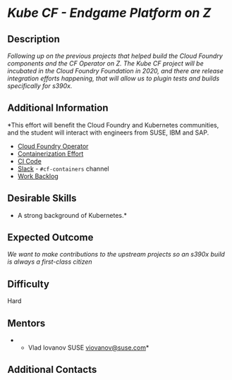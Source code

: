 
# *Kube CF  - Endgame Platform on Z*

## Description
*Following up on the previous projects that helped build the Cloud Foundry components and the CF Operator on Z.  The Kube CF project will be incubated in the Cloud Foundry Foundation in 2020, and there are release integration efforts happening, that will allow us to plugin tests and builds specifically for s390x.*

## Additional Information
*This effort will benefit the Cloud Foundry and Kubernetes communities, and the student will interact with engineers from SUSE, IBM and SAP.

* [Cloud Foundry Operator](https://github.com/cloudfoundry-incubator/cf-operator)
* [Containerization Effort](https://docs.google.com/document/d/1_IvFf-cCR4_Hxg-L7Z_R51EKhZfBqlprrs5NgC2iO2w/edit#heading=h.lybtsdyh8res)
* [CI Code](https://github.com/cloudfoundry-incubator/cf-operator-ci)
* [Slack](https://slack.cloudfoundry.org) - `#cf-containers` channel
* [Work Backlog](https://www.pivotaltracker.com/n/projects/2192232)


## Desirable Skills
* A strong background of Kubernetes.*

## Expected Outcome
*We want to make contributions to the upstream projects so an s390x build is always a first-class citizen*

## Difficulty
Hard

## Mentors
  * *	Vlad Iovanov  SUSE  <viovanov@suse.com>*

## Additional Contacts

